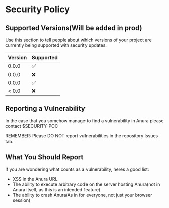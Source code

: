 # Security Policy

## Supported Versions(Will be added in prod)

Use this section to tell people about which versions of your project are
currently being supported with security updates.

| Version | Supported          |
| ------- | ------------------ |
| 0.0.0   | :white_check_mark: |
| 0.0.0   | :x:                |
| 0.0.0   | :white_check_mark: |
| < 0.0   | :x:                |

## Reporting a Vulnerability

In the case that you somehow manage to find a vulnerability in Anura please contact $SECURITY-POC

REMEMBER: Please DO NOT report vulnerabilities in the repository Issues tab.

## What You Should Report

If you are wondering what counts as a vulnerability, heres a good list:

-   XSS in the Anura URL
-   The ability to execute arbitrary code on the server hosting Anura(not in Anura itself, as this is an intended feature)
-   The ability to crash Anura(As in for everyone, not just your browser session)
